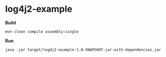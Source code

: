 # log4j2-example



**Build** 

`mvn clean compile assembly:single`

**Run**

`java -jar target/log4j2-example-1.0-SNAPSHOT-jar-with-dependencies.jar`



